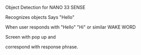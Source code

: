 Object Detection for NANO 33 SENSE 


Recognizes objects
Says "Hello" 

When user responds with "Hello" "Hi" or similar WAKE WORD 

Screen with pop up and 

correspond with response phrase. 
